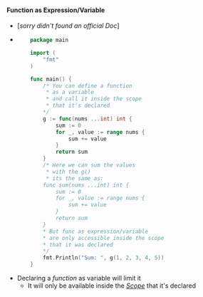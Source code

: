 #### Function as Expression/Variable
- [_sorry didn't found an official Doc_]
- 	```go
		package main

		import (
			"fmt"
		)

		func main() {
			/* You can define a function
			 * as a variable
			 * and call it inside the scope
			 * that it's declared
			*/
			g := func(nums ...int) int {
				sum := 0
				for _, value := range nums {
					sum += value
				}
				return sum
			} 
			/* Here we can sum the values
			 * with the g()
			 * its the same as:
			func sum(nums ...int) int {
				sum := 0
				for _, value := range nums {
					sum += value
				}
				return sum
			} 
			* But func as expression/variable
			* are only accessible inside the scope
			* that it was declared 
			*/
			fmt.Println("Sum: ", g(1, 2, 3, 4, 5))
		}
	```
- Declaring a _function_ as variable will limit it
	- It will only be available inside the [_Scope_](https://github.com/rafaelbreno/go4noobs/tree/master/01_variables_and_types/04_Scope) that it's declared